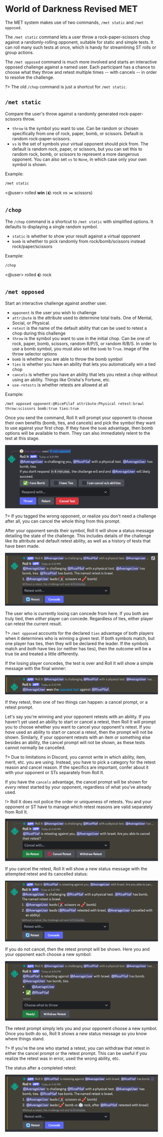 # World of Darkness Revised MET

The MET system makes use of two commands, `/met static` and `/met opposed`.

The `/met static` command lets a user throw a rock-paper-scissors chop against a randomly-rolling opponent, suitable for static and simple tests. It can roll many such tests at once, which is handy for streamlining ST rolls or group actions.

The `/met opposed` command is much more involved and starts an interactive opposed challenge against a named user. Each participant has a chance to choose what they throw and retest multiple times -- with cancels -- in order to resolve the challenge.

?> The old `/chop` command is just a shortcut for `/met static`.

## `/met static`

Compare the user's throw against a randomly generated rock-paper-scissors throw.

* `throw` is the symbol you want to use. Can be random or chosen specifically from one of rock, paper, bomb, or scissors. Default is random rock-paper-scissors.
* `vs` is the set of symbols your virtual opponent should pick from. The default is random rock, paper, or scissors, but you can set this to random rock, bomb, or scissors to represent a more dangerous opponent. You can also set `vs` to `None`, in which case only your own symbol is shown.

<!-- panels:start -->
<!-- panels:title -->
Example:
<!-- div:left-panel -->
```invocation
/met static
```
<!-- div:right-panel -->
<@user> rolled **win** (:rock: rock _vs_ :scissors: scissors)
<!-- panels:end -->

## `/chop`

The `/chop` command is a shortcut to `/met static` with simplified options. It defaults to displaying a single random symbol.

* `static` is whether to show your result against a virtual opponent
* `bomb` is whether to pick randomly from rock/bomb/scissors instead rock/paper/scissors

<!-- panels:start -->
<!-- panels:title -->
Example:
<!-- div:left-panel -->
```invocation
/chop
```
<!-- div:right-panel -->
<@user> rolled :rock: rock
<!-- panels:end -->

## `/met opposed`

Start an interactive challenge against another user.

* `opponent` is the user you wish to challenge
* `attribute` is the attribute used to determine total traits. One of Mental, Social, or Physical.
* `retest` is the name of the default ability that can be used to retest a chop during this challenge
* `throw` is the symbol you want to use in the initial chop. Can be one of rock, paper, bomb, scissors, random R/P/S, or random R/B/S. In order to use a bomb symbol, you must also set the `bomb` to `True`.
    image of the throw selector options
* `bomb` is whether you are able to throw the bomb symbol
* `ties` is whether you have an ability that lets you automatically win a tied chop
* `cancels` is whether you have an ability that lets you retest a chop without using an ability. Things like Orisha's Fortune, etc.
* `use-retests` is whether retests are allowed at all

Example:

```invocation
/met opposed opponent:@RicePilaf attribute:Physical retest:brawl throw:scissors bomb:true ties:true
```

Once you send the command, Roll It will prompt your opponent to choose their own benefits (bomb, ties, and cancels) and pick the symbol they want to use against your first chop. If they have the `bomb` advantage, then bomb options will be available to them. They can also immediately relent to the test at this stage.

![The challenge prompt, where the opponent has declared bomb](../_images/examples/met/initial.png)

?> If you tagged the wrong opponent, or realize you don't need a challenge after all, you can cancel the whole thing from this prompt.

After your opponent sends their symbol, Roll It will show a status message detailing the state of the challenge. This includes details of the challenge like its attribute and default retest ability, as well as a history of tests that have been made.

![The first status prompt, showing the outcome of the first test](../_images/examples/met/status.png)

The user who is currently losing can concede from here. If you both are truly tied, then *either* player can concede. Regardless of ties, either player can retest the current result.

?> `/met opposed` accounts for the declared `ties` advantage of both players when it determines who is winning a given test. If both symbols match, but one player has ties, then they will be declared the leader. If the symbols match and *both* have ties (or neither has ties), then the outcome will be a true tie and treated a little differently.

If the losing player concedes, the test is over and Roll It will show a simple message with the final winner:

![The outcome message showing the winner of the challenge](../_images/examples/met/outcome.png)

If they retest, then one of two things can happen: a cancel prompt, or a retest prompt.

Let's say you're winning and your opponent retests with an ability. If you haven't yet used an ability to start or cancel a retest, then Roll It will prompt you to choose whether you want to cancel your opponent's retest. If you *have* used an ability to start or cancel a retest, then the prompt will not be shown. Similarly, if your opponent retests with an item or something else besides an ability, the cancel prompt will not be shown, as these tests cannot normally be cancelled.

?> Due to limitations in Discord, you cannot write in which ability, item, merit, etc. you are using. Instead, you have to pick a category for the retest reason and cancel reason. If the specifics are important, confer about it with your opponent or STs separately from Roll It.

If you have the `cancels` advantage, the cancel prompt will be shown for *every* retest started by your opponent, regardless of what you've already used.

!> Roll It does not police the order or uniqueness of retests. You and your opponent or ST have to manage which retest reasons are valid separately from Roll It.

![The cancel prompt](../_images/examples/met/cancel.png)

If you cancel the retest, Roll It will show a new status message with the attempted retest and its cancelled status:

![The status message showing the retest was cancelled](../_images/examples/met/status_cancelled.png)

If you do not cancel, then the retest prompt will be shown. Here you and your opponent each choose a new symbol:

![The retest prompt showing that one user has selected their symbol](../_images/examples/met/retest.png)

The retest prompt simply lets you and your opponent choose a new symbol. Once you both do so, Roll It shows a new status message so you know where things stand.

?> If you're the one who started a retest, you can withdraw that retest in either the cancel prompt or the retest prompt. This can be useful if you realize the retest was in error, used the wrong ability, etc.

The status after a completed retest:

![The status message showing that the retest was made](../_images/examples/met/status_retested.png)

